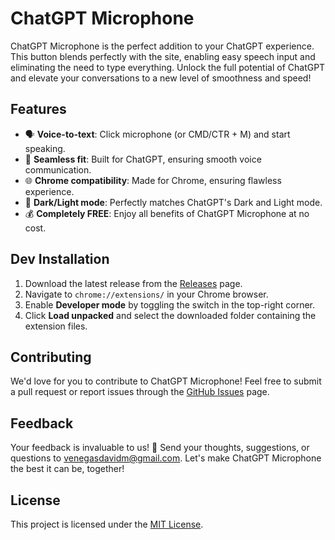 # ChatGPT Microphone

ChatGPT Microphone is the perfect addition to your ChatGPT experience. This button blends perfectly with the site, enabling easy speech input and eliminating the need to type everything. Unlock the full potential of ChatGPT and elevate your conversations to a new level of smoothness and speed!

## Features

- 🗣️ **Voice-to-text**: Click microphone (or CMD/CTR + M) and start speaking.
- 💬 **Seamless fit**: Built for ChatGPT, ensuring smooth voice communication.
- 🌐 **Chrome compatibility**: Made for Chrome, ensuring flawless experience.
- 🎨 **Dark/Light mode**: Perfectly matches ChatGPT's Dark and Light mode.
- 💰 **Completely FREE**: Enjoy all benefits of ChatGPT Microphone at no cost.

## Dev Installation

1. Download the latest release from the [Releases](https://github.com/davidmvenegas/chatgpt-microphone/releases) page.
2. Navigate to `chrome://extensions/` in your Chrome browser.
3. Enable **Developer mode** by toggling the switch in the top-right corner.
4. Click **Load unpacked** and select the downloaded folder containing the extension files.

## Contributing

We'd love for you to contribute to ChatGPT Microphone! Feel free to submit a pull request or report issues through the [GitHub Issues](https://github.com/davidmvenegas/chatgpt-microphone/issues) page.

## Feedback

Your feedback is invaluable to us! 💌 Send your thoughts, suggestions, or questions to venegasdavidm@gmail.com.
Let's make ChatGPT Microphone the best it can be, together!

## License

This project is licensed under the [MIT License](LICENSE).
